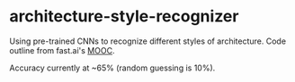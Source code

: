 # architecture-style-recognizer

Using pre-trained CNNs to recognize different styles of architecture. Code outline from fast.ai's [MOOC](https://course.fast.ai/). 

Accuracy currently at ~65% (random guessing is 10%).
